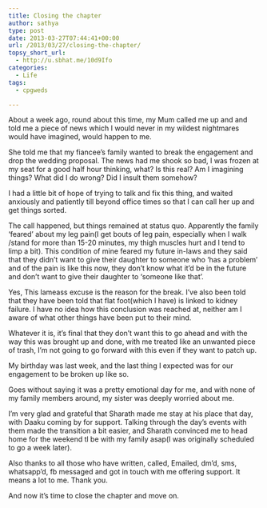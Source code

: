```yaml
---
title: Closing the chapter
author: sathya
type: post
date: 2013-03-27T07:44:41+00:00
url: /2013/03/27/closing-the-chapter/
topsy_short_url:
  - http://u.sbhat.me/10d9Ifo
categories:
  - Life
tags:
  - cpgweds

---
```

About a week ago, round about this time, my Mum called me up and and told me a piece of news which I would never in my wildest nightmares would have imagined, would happen to me.

<!--more-->

She told me that my fiancee&#8217;s family wanted to break the engagement and drop the wedding proposal. The news had me shook so bad, I was frozen at my seat for a good half hour thinking, what? Is this real? Am I imagining things? What did I do wrong? Did I insult them somehow?

I had a little bit of hope of trying to talk and fix this thing, and waited anxiously and patiently till beyond office times so that I can call her up and get things sorted.

The call happened, but things remained at status quo. Apparently the family &#8216;feared&#8217; about my leg pain(I get bouts of leg pain, especially when I walk /stand for more than 15-20 minutes, my thigh muscles hurt and I tend to limp a bit). This condition of mine feared my future in-laws and they said that they didn&#8217;t want to give their daughter to someone who &#8216;has a problem&#8217; and of the pain is like this now, they don&#8217;t know what it&#8217;d be in the future and don&#8217;t want to give their daughter to &#8216;someone like that&#8217;.

Yes, This lameass excuse is the reason for the break. I&#8217;ve also been told that they have been told that flat foot(which I have) is linked to kidney failure. I have no idea how this conclusion was reached at, neither am I aware of what other things have been put to their mind.

Whatever it is, it&#8217;s final that they don&#8217;t want this to go ahead and with the way this was brought up and done, with me treated like an unwanted piece of trash, I&#8217;m not going to go forward with this even if they want to patch up.

My birthday was last week, and the last thing I expected was for our engagement to be broken up like so.

Goes without saying it was a pretty emotional day for me, and with none of my family members around, my sister was deeply worried about me.

I&#8217;m very glad and grateful that Sharath made me stay at his place that day, with Daaku coming by for support. Talking through the day&#8217;s events with them made the transition a bit easier, and Sharath convinced me to head home for the weekend tl be with my family asap(I was originally scheduled to go a week later).

Also thanks to all those who have written, called, Emailed, dm&#8217;d, sms, whatsapp&#8217;d, fb messaged and got in touch with me offering support. It means a lot to me. Thank you.

And now it&#8217;s time to close the chapter and move on.
